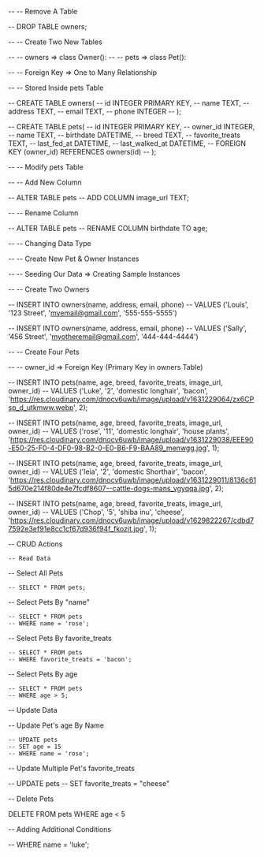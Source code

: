 -- -- Remove A Table 

-- DROP TABLE owners;

-- -- Create Two New Tables

--     -- owners => class Owner():
--     -- pets => class Pet():

--     -- Foreign Key => One to Many Relationship

--         -- Stored Inside pets Table

-- CREATE TABLE owners(
--     id INTEGER PRIMARY KEY,
--     name TEXT,
--     address TEXT,
--     email TEXT,
--     phone INTEGER
-- );

-- CREATE TABLE pets(
--     id INTEGER PRIMARY KEY,
--     owner_id INTEGER,
--     name TEXT,
--     birthdate DATETIME,
--     breed TEXT,
--     favorite_treats TEXT,
--     last_fed_at DATETIME,
--     last_walked_at DATETIME,
--         FOREIGN KEY (owner_id) REFERENCES owners(id)
-- );

-- -- Modify pets Table

--     -- Add New Column

-- ALTER TABLE pets
-- ADD COLUMN image_url TEXT;

--     -- Rename Column

-- ALTER TABLE pets
-- RENAME COLUMN birthdate TO age;

--     -- Changing Data Type

-- -- Create New Pet & Owner Instances

--     -- Seeding Our Data => Creating Sample Instances

-- -- Create Two Owners

-- INSERT INTO owners(name, address, email, phone)
-- VALUES ('Louis', '123 Street', 'myemail@gmail.com', '555-555-5555') 

-- INSERT INTO owners(name, address, email, phone)
-- VALUES ('Sally', '456 Street', 'myotheremail@gmail.com', '444-444-4444') 

-- -- Create Four Pets

--     -- owner_id => Foreign Key (Primary Key in owners Table)

-- INSERT INTO pets(name, age, breed, favorite_treats, image_url, owner_id) 
-- VALUES ('Luke', '2', 'domestic longhair', 'bacon', 'https://res.cloudinary.com/dnocv6uwb/image/upload/v1631229064/zx6CPsp_d_utkmww.webp', 2);

-- INSERT INTO pets(name, age, breed, favorite_treats, image_url, owner_id) 
-- VALUES ('rose', '11', 'domestic longhair', 'house plants', 'https://res.cloudinary.com/dnocv6uwb/image/upload/v1631229038/EEE90-E50-25-F0-4-DF0-98-B2-0-E0-B6-F9-BAA89_menwgg.jpg', 1);

-- INSERT INTO pets(name, age, breed, favorite_treats, image_url, owner_id) 
-- VALUES ('leia', '2', 'domestic Shorthair', 'bacon', 'https://res.cloudinary.com/dnocv6uwb/image/upload/v1631229011/8136c615d670e214f80de4e7fcdf8607--cattle-dogs-mans_vgyqqa.jpg', 2);

-- INSERT INTO pets(name, age, breed, favorite_treats, image_url, owner_id) 
-- VALUES ('Chop', '5', 'shiba inu', 'cheese', 'https://res.cloudinary.com/dnocv6uwb/image/upload/v1629822267/cdbd77592e3ef91e8cc1cf67d936f94f_fkozjt.jpg', 1);

-- CRUD Actions

    -- Read Data

-- Select All Pets

    -- SELECT * FROM pets;

-- Select Pets By "name"

    -- SELECT * FROM pets
    -- WHERE name = 'rose';

-- Select Pets By favorite_treats

    -- SELECT * FROM pets
    -- WHERE favorite_treats = 'bacon';

-- Select Pets By age

    -- SELECT * FROM pets
    -- WHERE age > 5;

-- Update Data

-- Update Pet's age By Name

    -- UPDATE pets
    -- SET age = 15
    -- WHERE name = 'rose';

-- Update Multiple Pet's favorite_treats

-- UPDATE pets
-- SET favorite_treats = "cheese"

-- Delete Pets

DELETE FROM pets 
WHERE age < 5

-- Adding Additional Conditions

-- WHERE name = 'luke';